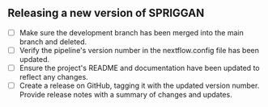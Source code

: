 ## Releasing a new version of SPRIGGAN

- [ ] Make sure the development branch has been merged into the main branch and deleted.  
- [ ] Verify the pipeline's version number in the nextflow.config file has been updated.  
- [ ] Ensure the project's README and documentation have been updated to reflect any changes.  
- [ ] Create a release on GitHub, tagging it with the updated version number. Provide release notes with a summary of changes and updates.  